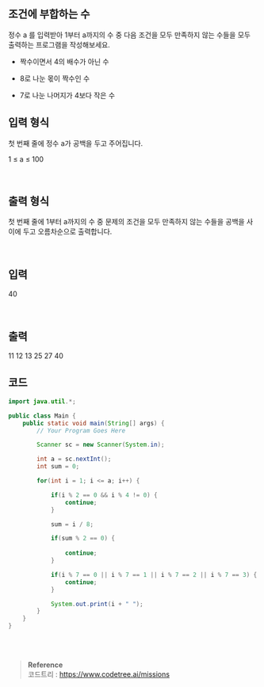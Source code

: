 ## 조건에 부합하는 수

정수 a 를 입력받아 1부터 a까지의 수 중 다음 조건을 모두 만족하지 않는 수들을 모두 출력하는 프로그램을 작성해보세요.

- 짝수이면서 4의 배수가 아닌 수

- 8로 나눈 몫이 짝수인 수

- 7로 나눈 나머지가 4보다 작은 수


## 입력 형식

첫 번째 줄에 정수 a가 공백을 두고 주어집니다.

1 ≤ a ≤ 100

<br/>

## 출력 형식

첫 번째 줄에 1부터 a까지의 수 중 문제의 조건을 모두 만족하지 않는 수들을 공백을 사이에 두고 오름차순으로 출력합니다.

<br/>

## 입력

40

<br/>

## 출력

11 12 13 25 27 40 

## 코드

```java
import java.util.*;

public class Main {
    public static void main(String[] args) {
        // Your Program Goes Here

        Scanner sc = new Scanner(System.in);

        int a = sc.nextInt();
        int sum = 0;

        for(int i = 1; i <= a; i++) {

            if(i % 2 == 0 && i % 4 != 0) {
                continue;
            }

            sum = i / 8;

            if(sum % 2 == 0) {
                
                continue;
            }

            if(i % 7 == 0 || i % 7 == 1 || i % 7 == 2 || i % 7 == 3) {
                continue;
            }

            System.out.print(i + " ");
        }
    }
}
```

<br/><br/>

>**Reference** 
> <br/>
코드트리 : https://www.codetree.ai/missions